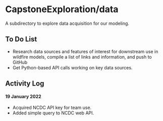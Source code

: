 # CapstoneExploration/data

A subdirectory to explore data acquisition for our modeling.

## To Do List
- Research data sources and features of interest for downstream use in wildfire models, compile a list of links and information, and push to GitHub
- Get Python-based API calls working on key data sources.

## Activity Log

#### 19 January 2022
- Acquired NCDC API key for team use.
- Added simple query to NCDC web API.